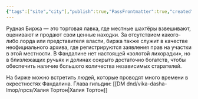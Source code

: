 ```yaml
---
{"tags":["site","city"],"publish":true,"PassFrontmatter":true,"created":"2025-04-02T17:34:37.327+03:00","updated":"2025-04-02T19:28:51.313+03:00"}
---
```



Рудная Биржа — это торговая лавка, где местные шахтёры взвешивают, оценивают и продают свои ценные находки. За отсутствием какого-либо лорда или представителя власти, биржа также служит в качестве неофициального архива, где регистрируются заявления прав на участки в этой местности. В Фандалине нет настоящей «золотой лихорадки», но в близлежащих ручьях и долинах сокрыто достаточно богатств, чтобы обеспечить наличие большого количества независимых старателей.

На бирже можно встретить людей, которые проводят много времени в окрестностях Фандалина. Глава гильдии: [[DM dnd/vika-dasha-lmop/npcs/Халия Тортон\|Халия Тортон]]




